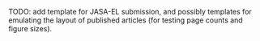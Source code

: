 TODO: add template for JASA-EL submission, and possibly templates for emulating the layout of published articles (for testing page counts and figure sizes).

